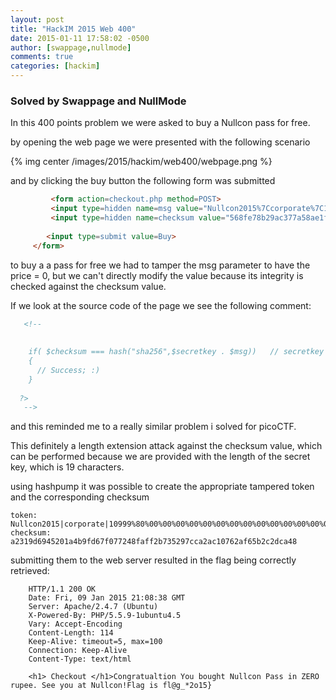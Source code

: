```yaml
---
layout: post
title: "HackIM 2015 Web 400"
date: 2015-01-11 17:58:02 -0500
author: [swappage,nullmode]
comments: true
categories: [hackim]
---
```


### Solved by Swappage and NullMode

In this 400 points problem we were asked to buy a Nullcon pass for free.

by opening the web page we were presented with the following scenario

{% img center /images/2015/hackim/web400/webpage.png %}

and by clicking the buy button the following form was submitted

```html
         <form action=checkout.php method=POST>
         <input type=hidden name=msg value="Nullcon2015%7Ccorporate%7C10999"><br>
         <input type=hidden name=checksum value="568fe78b29ac377a58ae1fbf02b4d1a158e605b3897916227e4b3ecfc78973db"><br>
         
        <input type=submit value=Buy>
     </form>
```

to buy a a pass for free we had to tamper the msg parameter to have the price = 0, but we can't directly modify the value because its integrity is checked against the checksum value.

If we look at the source code of the page we see the following comment:

```html
   <!-- 
        
        
    if( $checksum === hash("sha256",$secretkey . $msg))   // secretkey is XXXXXXXXXXXXXXXXXXX    :-P
    {
      // Success; :)
    }
   
  ?> 
   -->
```

and this reminded me to a really similar problem i solved for picoCTF.

This definitely a length extension attack against the checksum value, which can be performed because we are provided with the length of the secret key, which is 19 characters.

using hashpump it was possible to create the appropriate tampered token and the corresponding checksum

    token: Nullcon2015|corporate|10999%80%00%00%00%00%00%00%00%00%00%00%00%00%00%00%00%01p|0
    checksum: a2319d6945201a4b9fd67f077248faff2b735297cca2ac10762af65b2c2dca48

submitting them to the web server resulted in the flag being correctly retrieved:

```
    HTTP/1.1 200 OK
    Date: Fri, 09 Jan 2015 21:08:38 GMT
    Server: Apache/2.4.7 (Ubuntu)
    X-Powered-By: PHP/5.5.9-1ubuntu4.5
    Vary: Accept-Encoding
    Content-Length: 114
    Keep-Alive: timeout=5, max=100
    Connection: Keep-Alive
    Content-Type: text/html

    <h1> Checkout </h1>Congratualtion You bought Nullcon Pass in ZERO rupee. See you at Nullcon!Flag is fl@g_*2o15}  
```

